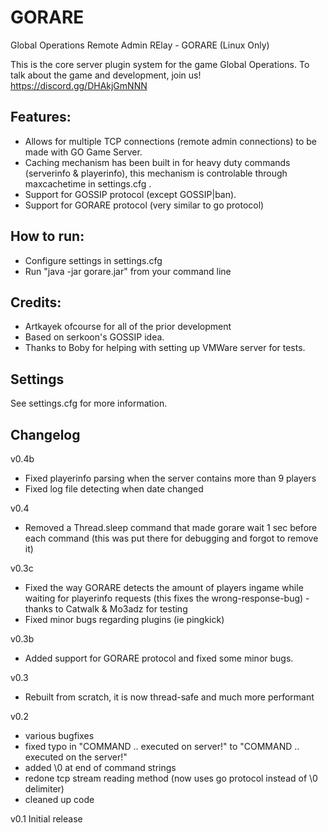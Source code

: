 # GORARE
Global Operations Remote Admin RElay - GORARE (Linux Only)

This is the core server plugin system for the game Global Operations.
To talk about the game and development, join us!
https://discord.gg/DHAkjGmNNN

Features:
----------
- Allows for multiple TCP connections (remote admin connections) to be made with GO Game Server.
- Caching mechanism has been built in for heavy duty commands (serverinfo & playerinfo),
this mechanism is controlable through maxcachetime in settings.cfg .
- Support for GOSSIP protocol (except GOSSIP|ban).
- Support for GORARE protocol (very similar to go protocol)

How to run:
------------
- Configure settings in settings.cfg
- Run "java -jar gorare.jar" from your command line

Credits:
----------
- Artkayek ofcourse for all of the prior development
- Based on serkoon's GOSSIP idea.
- Thanks to Boby for helping with setting up VMWare server for tests.

Settings
---------
See settings.cfg for more information.


Changelog
---------
v0.4b
- Fixed playerinfo parsing when the server contains more than 9 players
- Fixed log file detecting when date changed

v0.4
- Removed a Thread.sleep command that made gorare wait 1 sec before each command (this was put there for debugging and forgot to remove it)

v0.3c
- Fixed the way GORARE detects the amount of players ingame while waiting for playerinfo requests (this fixes the wrong-response-bug) - thanks to Catwalk & Mo3adz for testing
- Fixed minor bugs regarding plugins (ie pingkick)

v0.3b
- Added support for GORARE protocol and fixed some minor bugs.

v0.3
- Rebuilt from scratch, it is now thread-safe and much more performant

v0.2
- various bugfixes
- fixed typo in "COMMAND .. executed on server!" to "COMMAND .. executed on the server!"
- added \0 at end of command strings
- redone tcp stream reading method (now uses go protocol instead of \0 delimiter)
- cleaned up code

v0.1 Initial release
